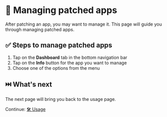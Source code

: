 # 🧰 Managing patched apps

After patching an app, you may want to manage it. This page will guide you through managing patched apps.

## ✅ Steps to manage patched apps

1. Tap on the **Dashboard** tab in the bottom navigation bar
2. Tap on the **Info** button for the app you want to manage
3. Choose one of the options from the menu

## ⏭️ What's next

The next page will bring you back to the usage page.

Continue: [🛠️ Usage](2_usage.md)
